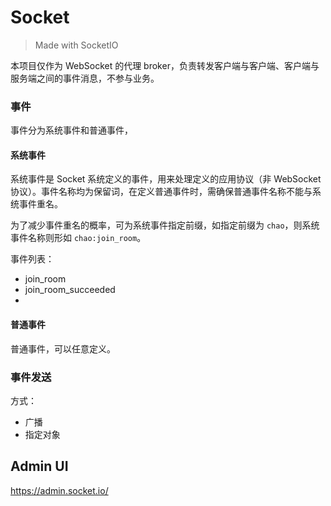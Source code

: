 
# Socket 

> Made with SocketIO

本项目仅作为 WebSocket 的代理 broker，负责转发客户端与客户端、客户端与服务端之间的事件消息，不参与业务。


### 事件
事件分为系统事件和普通事件，
#### 系统事件
系统事件是 Socket 系统定义的事件，用来处理定义的应用协议（非 WebSocket 协议）。事件名称均为保留词，在定义普通事件时，需确保普通事件名称不能与系统事件重名。

为了减少事件重名的概率，可为系统事件指定前缀，如指定前缀为 `chao`，则系统事件名称则形如 `chao:join_room`。

事件列表：
* join_room
* join_room_succeeded
* 

#### 普通事件
普通事件，可以任意定义。



### 事件发送

方式：
* 广播
* 指定对象



## Admin UI

https://admin.socket.io/